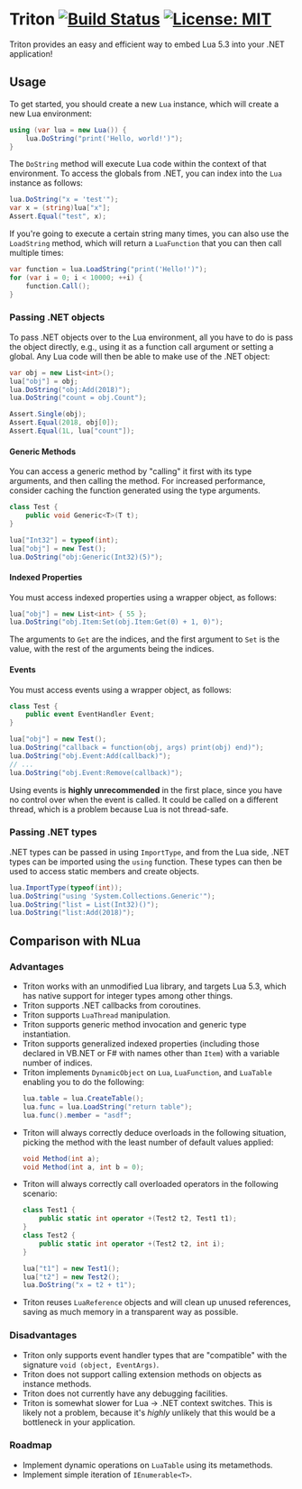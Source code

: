 # Triton [![Build Status](https://travis-ci.org/kevzhao2/Triton.svg?branch=master)](https://travis-ci.org/kevzhao2/Triton) [![License: MIT](https://img.shields.io/badge/License-MIT-yellow.svg)](https://opensource.org/licenses/MIT)

Triton provides an easy and efficient way to embed Lua 5.3 into your .NET application!

## Usage

To get started, you should create a new `Lua` instance, which will create a new Lua environment:
```csharp
using (var lua = new Lua()) {
    lua.DoString("print('Hello, world!')");
}
```

The `DoString` method will execute Lua code within the context of that environment. To access the globals from .NET, you can index into the `Lua` instance as follows:
```csharp
lua.DoString("x = 'test'");
var x = (string)lua["x"];
Assert.Equal("test", x);
```

If you're going to execute a certain string many times, you can also use the `LoadString` method, which will return a `LuaFunction` that you can then call multiple times:
```csharp
var function = lua.LoadString("print('Hello!')");
for (var i = 0; i < 10000; ++i) {
    function.Call();
}
```

### Passing .NET objects

To pass .NET objects over to the Lua environment, all you have to do is pass the object directly, e.g., using it as a function call argument or setting a global. Any Lua code will then be able to make use of the .NET object:
```csharp
var obj = new List<int>();
lua["obj"] = obj;
lua.DoString("obj:Add(2018)");
lua.DoString("count = obj.Count");

Assert.Single(obj);
Assert.Equal(2018, obj[0]);
Assert.Equal(1L, lua["count"]);
```

#### Generic Methods

You can access a generic method by "calling" it first with its type arguments, and then calling the method. For increased performance, consider caching the function generated using the type arguments.
```csharp
class Test {
    public void Generic<T>(T t);
}

lua["Int32"] = typeof(int);
lua["obj"] = new Test();
lua.DoString("obj:Generic(Int32)(5)");
```

#### Indexed Properties

You must access indexed properties using a wrapper object, as follows:
```csharp
lua["obj"] = new List<int> { 55 };
lua.DoString("obj.Item:Set(obj.Item:Get(0) + 1, 0)");
```

The arguments to `Get` are the indices, and the first argument to `Set` is the value, with the rest of the arguments being the indices.

#### Events

You must access events using a wrapper object, as follows:
```csharp
class Test {
    public event EventHandler Event;
}

lua["obj"] = new Test();
lua.DoString("callback = function(obj, args) print(obj) end)");
lua.DoString("obj.Event:Add(callback)");
// ...
lua.DoString("obj.Event:Remove(callback)");
```

Using events is **highly unrecommended** in the first place, since you have no control over when the event is called. It could be called on a different thread, which is a problem because Lua is not thread-safe.

### Passing .NET types

.NET types can be passed in using `ImportType`, and from the Lua side, .NET types can be imported using the `using` function. These types can then be used to access static members and create objects.
```csharp
lua.ImportType(typeof(int));
lua.DoString("using 'System.Collections.Generic'");
lua.DoString("list = List(Int32)()");
lua.DoString("list:Add(2018)");
```

## Comparison with NLua

### Advantages

* Triton works with an unmodified Lua library, and targets Lua 5.3, which has native support for integer types among other things.
* Triton supports .NET callbacks from coroutines.
* Triton supports `LuaThread` manipulation.
* Triton supports generic method invocation and generic type instantiation.
* Triton supports generalized indexed properties (including those declared in VB.NET or F# with names other than `Item`) with a variable number of indices.
* Triton implements `DynamicObject` on `Lua`, `LuaFunction`, and `LuaTable` enabling you to do the following:
  ```csharp
  lua.table = lua.CreateTable();
  lua.func = lua.LoadString("return table");
  lua.func().member = "asdf";
  ```
* Triton will always correctly deduce overloads in the following situation, picking the method with the least number of default values applied:
  ```csharp
  void Method(int a);
  void Method(int a, int b = 0);
  ```
* Triton will always correctly call overloaded operators in the following scenario:
  ```csharp
  class Test1 {
      public static int operator +(Test2 t2, Test1 t1);
  }
  class Test2 {
      public static int operator +(Test2 t2, int i);
  }

  lua["t1"] = new Test1();
  lua["t2"] = new Test2();
  lua.DoString("x = t2 + t1");
  ```
* Triton reuses `LuaReference` objects and will clean up unused references, saving as much memory in a transparent way as possible.

### Disadvantages
* Triton only supports event handler types that are "compatible" with the signature `void (object, EventArgs)`.
* Triton does not support calling extension methods on objects as instance methods.
* Triton does not currently have any debugging facilities.
* Triton is somewhat slower for Lua -> .NET context switches. This is likely not a problem, because it's *highly* unlikely that this would be a bottleneck in your application.

### Roadmap
* Implement dynamic operations on `LuaTable` using its metamethods.
* Implement simple iteration of `IEnumerable<T>`.